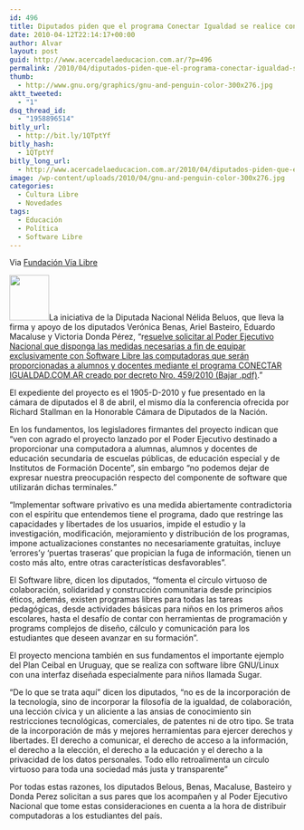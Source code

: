 ```yaml
---
id: 496
title: Diputados piden que el programa Conectar Igualdad se realice con Software Libre
date: 2010-04-12T22:14:17+00:00
author: Alvar
layout: post
guid: http://www.acercadelaeducacion.com.ar/?p=496
permalink: /2010/04/diputados-piden-que-el-programa-conectar-igualdad-se-realice-con-software-libre/
thumb:
  - http://www.gnu.org/graphics/gnu-and-penguin-color-300x276.jpg
aktt_tweeted:
  - "1"
dsq_thread_id:
  - "1958896514"
bitly_url:
  - http://bit.ly/1QTptYf
bitly_hash:
  - 1QTptYf
bitly_long_url:
  - http://www.acercadelaeducacion.com.ar/2010/04/diputados-piden-que-el-programa-conectar-igualdad-se-realice-con-software-libre/
image: /wp-content/uploads/2010/04/gnu-and-penguin-color-300x276.jpg
categories:
  - Cultura Libre
  - Novedades
tags:
  - Educación
  - Política
  - Software Libre
---
```

<div>

Via <a href="http://www.vialibre.org.ar/2010/04/09/diputados-piden-que-el-programa-conectar-igualdad-se-realice-con-software-libre/trackback/">Fundación Vía Libre</a>

<img class="alignleft" title="Logo Vía Libre" src="http://www.vialibre.org.ar/wp-content/themes/vialibre/images/logo.gif" alt="" width="70" height="80" />La iniciativa de la Diputada Nacional Nélida Beluos, que  lleva la firma y apoyo de los diputados Verónica Benas, Ariel Basteiro,  Eduardo Macaluse y Victoria Donda Pérez, “r<a href="http://www.vialibre.org.ar/wp-content/uploads/2010/04/Proyecto-resol-conectar-igualdad.pdf">esuelve  solicitar al Poder Ejecutivo Nacional que disponga las medidas  necesarias a fin de equipar exclusivamente con Software Libre las  computadoras que serán proporcionadas a alumnos y docentes mediante el  programa CONECTAR IGUALDAD.COM.AR  creado por decreto Nro. 459/2010  (Bajar .pdf)</a>.”

El expediente del proyecto es el 1905-D-2010  y fue presentado en la  cámara de diputados el 8 de abril, el mismo día la conferencia ofrecida  por Richard Stallman en la Honorable Cámara de Diputados de la Nación.

En los fundamentos, los legisladores firmantes del proyecto indican  que “ven con agrado el proyecto lanzado por el Poder Ejecutivo destinado  a proporcionar una computadora a alumnas, alumnos y docentes de  educación secundaria de escuelas públicas, de educación especial y de  Institutos de Formación Docente”,  sin embargo “no podemos dejar de  expresar nuestra preocupación respecto del componente de software que  utilizarán dichas terminales.”

“Implementar software privativo es una medida abiertamente  contradictoria con el espíritu que entendemos tiene el programa, dado  que restringe las capacidades y libertades de los usuarios, impide el  estudio y la investigación, modificación, mejoramiento y distribución de  los programas, impone actualizaciones constantes no necesariamente  gratuitas, incluye ‘errores’y ‘puertas traseras’ que propician la fuga  de información, tienen un costo más alto, entre otras características  desfavorables”.

El Software libre, dicen los diputados,  “fomenta el círculo virtuoso  de colaboración, solidaridad y construcción comunitaria desde  principios éticos, además, existen programas libres para todas las  tareas pedagógicas, desde actividades básicas para niños en los primeros  años escolares, hasta el desafío de contar con herramientas de  programación y programs complejos de diseño, cálculo y comunicación para  los estudiantes que deseen avanzar en su formación”.

El proyecto menciona también en sus fundamentos el importante ejemplo  del Plan Ceibal en Uruguay, que se realiza con software libre GNU/Linux  con una interfaz diseñada especialmente para niños llamada Sugar.

“De lo que se trata aquí” dicen los diputados, “no es de la  incorporación de la tecnología, sino de incorporar la filosofía de la  igualdad, de colaboración, una lección cívica y un aliciente a las  ansias de conocimiento sin restricciones tecnológicas, comerciales, de  patentes ni de otro tipo.  Se trata de la incorporación de más y mejores  herramientas para ejercer derechos y libertades.  El derecho a  comunicar, el derecho de acceso a la información, el derecho a la  elección, el derecho a la educación y el derecho a la privacidad de los  datos personales.  Todo ello retroalimenta un círculo virtuoso para toda  una sociedad más justa y transparente”

Por todas estas razones, los diputados Belous, Benas, Macaluse,  Basteiro y Donda Perez solicitan a sus pares que los acompañen y al  Poder Ejecutivo Nacional que tome estas consideraciones en cuenta a la  hora de distribuir computadoras a los estudiantes del país.

</div>